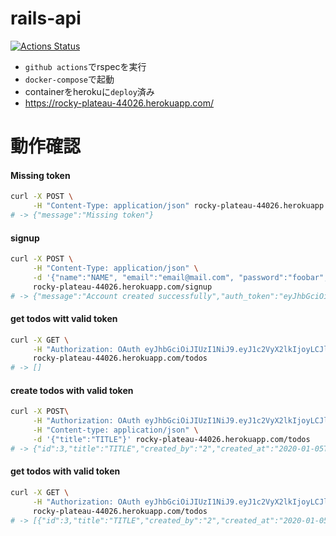 # rails-api
[![Actions Status](https://github.com/kajirikajiri/rails-api/workflows/Ruby/badge.svg)](https://github.com/kajirikajiri/rails-api/actions)


* `github actions`でrspecを実行
* `docker-compose`で起動
* containerをherokuに`deploy`済み
* https://rocky-plateau-44026.herokuapp.com/

# 動作確認

#### Missing token
```bash
curl -X POST \
     -H "Content-Type: application/json" rocky-plateau-44026.herokuapp.com/todos
# -> {"message":"Missing token"}
```

#### signup
```bash
curl -X POST \
     -H "Content-Type: application/json" \
     -d '{"name":"NAME", "email":"email@mail.com", "password":"foobar", "password_confirmation":"foobar"}' \
     rocky-plateau-44026.herokuapp.com/signup
# -> {"message":"Account created successfully","auth_token":"eyJhbGciOiJIUzI1NiJ9.eyJ1c2VyX2lkIjoyLCJleHAiOjE1NzgzMDYyNDV9.wS5Q2OdCHyVkUtOAvh-VNdXfE83aptOHTxhhKZhxlmo"}
```

#### get todos witt valid token
```bash
curl -X GET \
     -H "Authorization: OAuth eyJhbGciOiJIUzI1NiJ9.eyJ1c2VyX2lkIjoyLCJleHAiOjE1NzgzMDYyNDV9.wS5Q2OdCHyVkUtOAvh-VNdXfE83aptOHTxhhKZhxlmo" \
     rocky-plateau-44026.herokuapp.com/todos
# -> []
```

#### create todos with valid token
```bash
curl -X POST\
     -H "Authorization: OAuth eyJhbGciOiJIUzI1NiJ9.eyJ1c2VyX2lkIjoyLCJleHAiOjE1NzgzMDYyNDV9.wS5Q2OdCHyVkUtOAvh-VNdXfE83aptOHTxhhKZhxlmo" \
     -H "Content-type: application/json" \
     -d '{"title":"TITLE"}' rocky-plateau-44026.herokuapp.com/todos
# -> {"id":3,"title":"TITLE","created_by":"2","created_at":"2020-01-05T10:37:42.751Z","updated_at":"2020-01-05T10:37:42.751Z"}
```

#### get todos with valid token
```bash
curl -X GET \
     -H "Authorization: OAuth eyJhbGciOiJIUzI1NiJ9.eyJ1c2VyX2lkIjoyLCJleHAiOjE1NzgzMDYyNDV9.wS5Q2OdCHyVkUtOAvh-VNdXfE83aptOHTxhhKZhxlmo" \
     rocky-plateau-44026.herokuapp.com/todos
# -> [{"id":3,"title":"TITLE","created_by":"2","created_at":"2020-01-05T10:37:42.751Z","updated_at":"2020-01-05T10:37:42.751Z"}]
```
